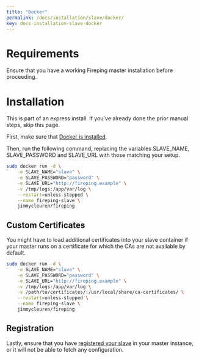 ```yaml
---
title: "Docker"
permalink: /docs/installation/slave/docker/
key: docs-installation-slave-docker
---
```


# Requirements

Ensure that you have a working Fireping master installation before proceeding.

# Installation

This is part of an express install. If you've already done the prior manual steps, skip this page.

First, make sure that [Docker is installed](https://docs.docker.com/engine/install/debian/).

Then, run the following command, replacing the variables SLAVE_NAME, SLAVE_PASSWORD and SLAVE_URL with those matching your setup.

```bash
sudo docker run -d \
    -e SLAVE_NAME="slave" \
    -e SLAVE_PASSWORD="password" \
    -e SLAVE_URL="http://fireping.example" \
    -v /tmp/logs:/app/var/log \
    --restart=unless-stopped \
    --name fireping-slave \
    jimmycleuren/fireping
```

## Custom Certificates

You might have to load additional certificates into your slave container if your master runs on a certificate for which the CAs are not available by default.

```bash
sudo docker run -d \
    -e SLAVE_NAME="slave" \
    -e SLAVE_PASSWORD="password" \
    -e SLAVE_URL="http://fireping.example" \
    -v /tmp/logs:/app/var/log \
    -v /path/to/certificates/:/usr/local/share/ca-certificates/ \
    --restart=unless-stopped \
    --name fireping-slave \
    jimmycleuren/fireping
```

## Registration

Lastly, ensure that you have [registered your slave](/docs/installation/master/fireping/#slave-registration) in your master instance, or it will not be able to fetch any configuration.